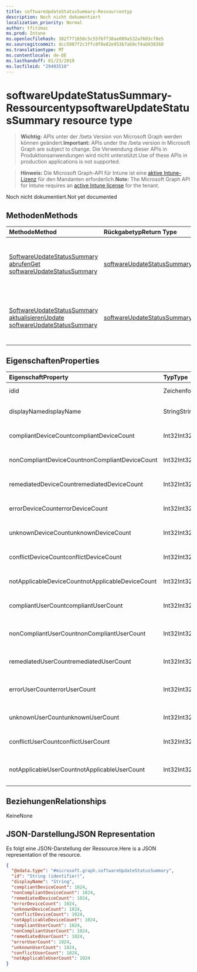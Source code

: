 ```yaml
---
title: softwareUpdateStatusSummary-Ressourcentyp
description: Noch nicht dokumentiert
localization_priority: Normal
author: tfitzmac
ms.prod: Intune
ms.openlocfilehash: 382f771650c5c55f6ff38ae089a532a7603cf8e5
ms.sourcegitcommit: dcc5907f2c3ffc0f0e82e953b7ab9cf4ab938360
ms.translationtype: MT
ms.contentlocale: de-DE
ms.lasthandoff: 01/23/2019
ms.locfileid: "29403518"
---
```

# <a name="softwareupdatestatussummary-resource-type"></a><span data-ttu-id="c57c3-103">softwareUpdateStatusSummary-Ressourcentyp</span><span class="sxs-lookup"><span data-stu-id="c57c3-103">softwareUpdateStatusSummary resource type</span></span>

> <span data-ttu-id="c57c3-104">**Wichtig:** APIs unter der /beta Version von Microsoft Graph werden können geändert.</span><span class="sxs-lookup"><span data-stu-id="c57c3-104">**Important:** APIs under the /beta version in Microsoft Graph are subject to change.</span></span> <span data-ttu-id="c57c3-105">Die Verwendung dieser APIs in Produktionsanwendungen wird nicht unterstützt.</span><span class="sxs-lookup"><span data-stu-id="c57c3-105">Use of these APIs in production applications is not supported.</span></span>

> <span data-ttu-id="c57c3-106">**Hinweis:** Die Microsoft Graph-API für Intune ist eine [aktive Intune-Lizenz](https://go.microsoft.com/fwlink/?linkid=839381) für den Mandanten erforderlich.</span><span class="sxs-lookup"><span data-stu-id="c57c3-106">**Note:** The Microsoft Graph API for Intune requires an [active Intune license](https://go.microsoft.com/fwlink/?linkid=839381) for the tenant.</span></span>

<span data-ttu-id="c57c3-107">Noch nicht dokumentiert.</span><span class="sxs-lookup"><span data-stu-id="c57c3-107">Not yet documented</span></span>

## <a name="methods"></a><span data-ttu-id="c57c3-108">Methoden</span><span class="sxs-lookup"><span data-stu-id="c57c3-108">Methods</span></span>
|<span data-ttu-id="c57c3-109">Methode</span><span class="sxs-lookup"><span data-stu-id="c57c3-109">Method</span></span>|<span data-ttu-id="c57c3-110">Rückgabetyp</span><span class="sxs-lookup"><span data-stu-id="c57c3-110">Return Type</span></span>|<span data-ttu-id="c57c3-111">Beschreibung</span><span class="sxs-lookup"><span data-stu-id="c57c3-111">Description</span></span>|
|:---|:---|:---|
|[<span data-ttu-id="c57c3-112">SoftwareUpdateStatusSummary abrufen</span><span class="sxs-lookup"><span data-stu-id="c57c3-112">Get softwareUpdateStatusSummary</span></span>](../api/intune-deviceconfig-softwareupdatestatussummary-get.md)|[<span data-ttu-id="c57c3-113">softwareUpdateStatusSummary</span><span class="sxs-lookup"><span data-stu-id="c57c3-113">softwareUpdateStatusSummary</span></span>](../resources/intune-deviceconfig-softwareupdatestatussummary.md)|<span data-ttu-id="c57c3-114">Lesen von Beziehungen und Eigenschaften des [softwareUpdateStatusSummary](../resources/intune-deviceconfig-softwareupdatestatussummary.md)-Objekts.</span><span class="sxs-lookup"><span data-stu-id="c57c3-114">Read properties and relationships of the [softwareUpdateStatusSummary](../resources/intune-deviceconfig-softwareupdatestatussummary.md) object.</span></span>|
|[<span data-ttu-id="c57c3-115">SoftwareUpdateStatusSummary aktualisieren</span><span class="sxs-lookup"><span data-stu-id="c57c3-115">Update softwareUpdateStatusSummary</span></span>](../api/intune-deviceconfig-softwareupdatestatussummary-update.md)|[<span data-ttu-id="c57c3-116">softwareUpdateStatusSummary</span><span class="sxs-lookup"><span data-stu-id="c57c3-116">softwareUpdateStatusSummary</span></span>](../resources/intune-deviceconfig-softwareupdatestatussummary.md)|<span data-ttu-id="c57c3-117">Aktualisieren der Eigenschaften eines [softwareUpdateStatusSummary](../resources/intune-deviceconfig-softwareupdatestatussummary.md)-Objekts.</span><span class="sxs-lookup"><span data-stu-id="c57c3-117">Update the properties of a [softwareUpdateStatusSummary](../resources/intune-deviceconfig-softwareupdatestatussummary.md) object.</span></span>|

## <a name="properties"></a><span data-ttu-id="c57c3-118">Eigenschaften</span><span class="sxs-lookup"><span data-stu-id="c57c3-118">Properties</span></span>
|<span data-ttu-id="c57c3-119">Eigenschaft</span><span class="sxs-lookup"><span data-stu-id="c57c3-119">Property</span></span>|<span data-ttu-id="c57c3-120">Typ</span><span class="sxs-lookup"><span data-stu-id="c57c3-120">Type</span></span>|<span data-ttu-id="c57c3-121">Beschreibung</span><span class="sxs-lookup"><span data-stu-id="c57c3-121">Description</span></span>|
|:---|:---|:---|
|<span data-ttu-id="c57c3-122">id</span><span class="sxs-lookup"><span data-stu-id="c57c3-122">id</span></span>|<span data-ttu-id="c57c3-123">Zeichenfolge</span><span class="sxs-lookup"><span data-stu-id="c57c3-123">String</span></span>|<span data-ttu-id="c57c3-124">Schlüssel der Entität</span><span class="sxs-lookup"><span data-stu-id="c57c3-124">Key of the entity.</span></span>|
|<span data-ttu-id="c57c3-125">displayName</span><span class="sxs-lookup"><span data-stu-id="c57c3-125">displayName</span></span>|<span data-ttu-id="c57c3-126">String</span><span class="sxs-lookup"><span data-stu-id="c57c3-126">String</span></span>|<span data-ttu-id="c57c3-127">Der Name der Richtlinie</span><span class="sxs-lookup"><span data-stu-id="c57c3-127">The name of the policy.</span></span>|
|<span data-ttu-id="c57c3-128">compliantDeviceCount</span><span class="sxs-lookup"><span data-stu-id="c57c3-128">compliantDeviceCount</span></span>|<span data-ttu-id="c57c3-129">Int32</span><span class="sxs-lookup"><span data-stu-id="c57c3-129">Int32</span></span>|<span data-ttu-id="c57c3-130">Anzahl der konformen Geräte</span><span class="sxs-lookup"><span data-stu-id="c57c3-130">Number of compliant devices.</span></span>|
|<span data-ttu-id="c57c3-131">nonCompliantDeviceCount</span><span class="sxs-lookup"><span data-stu-id="c57c3-131">nonCompliantDeviceCount</span></span>|<span data-ttu-id="c57c3-132">Int32</span><span class="sxs-lookup"><span data-stu-id="c57c3-132">Int32</span></span>|<span data-ttu-id="c57c3-133">Anzahl der nicht konformen Geräte</span><span class="sxs-lookup"><span data-stu-id="c57c3-133">Number of non compliant devices.</span></span>|
|<span data-ttu-id="c57c3-134">remediatedDeviceCount</span><span class="sxs-lookup"><span data-stu-id="c57c3-134">remediatedDeviceCount</span></span>|<span data-ttu-id="c57c3-135">Int32</span><span class="sxs-lookup"><span data-stu-id="c57c3-135">Int32</span></span>|<span data-ttu-id="c57c3-136">Anzahl korrigierter Geräte</span><span class="sxs-lookup"><span data-stu-id="c57c3-136">Number of remediated devices.</span></span>|
|<span data-ttu-id="c57c3-137">errorDeviceCount</span><span class="sxs-lookup"><span data-stu-id="c57c3-137">errorDeviceCount</span></span>|<span data-ttu-id="c57c3-138">Int32</span><span class="sxs-lookup"><span data-stu-id="c57c3-138">Int32</span></span>|<span data-ttu-id="c57c3-139">Anzahl der Geräte mit Fehler</span><span class="sxs-lookup"><span data-stu-id="c57c3-139">Number of devices had error.</span></span>|
|<span data-ttu-id="c57c3-140">unknownDeviceCount</span><span class="sxs-lookup"><span data-stu-id="c57c3-140">unknownDeviceCount</span></span>|<span data-ttu-id="c57c3-141">Int32</span><span class="sxs-lookup"><span data-stu-id="c57c3-141">Int32</span></span>|<span data-ttu-id="c57c3-142">Anzahl unbekannter Geräte</span><span class="sxs-lookup"><span data-stu-id="c57c3-142">Number of unknown devices.</span></span>|
|<span data-ttu-id="c57c3-143">conflictDeviceCount</span><span class="sxs-lookup"><span data-stu-id="c57c3-143">conflictDeviceCount</span></span>|<span data-ttu-id="c57c3-144">Int32</span><span class="sxs-lookup"><span data-stu-id="c57c3-144">Int32</span></span>|<span data-ttu-id="c57c3-145">Anzahl der Geräte mit Konflikten</span><span class="sxs-lookup"><span data-stu-id="c57c3-145">Number of conflict devices.</span></span>|
|<span data-ttu-id="c57c3-146">notApplicableDeviceCount</span><span class="sxs-lookup"><span data-stu-id="c57c3-146">notApplicableDeviceCount</span></span>|<span data-ttu-id="c57c3-147">Int32</span><span class="sxs-lookup"><span data-stu-id="c57c3-147">Int32</span></span>|<span data-ttu-id="c57c3-148">Anzahl nicht anwendbarer Geräte</span><span class="sxs-lookup"><span data-stu-id="c57c3-148">Number of not applicable devices.</span></span>|
|<span data-ttu-id="c57c3-149">compliantUserCount</span><span class="sxs-lookup"><span data-stu-id="c57c3-149">compliantUserCount</span></span>|<span data-ttu-id="c57c3-150">Int32</span><span class="sxs-lookup"><span data-stu-id="c57c3-150">Int32</span></span>|<span data-ttu-id="c57c3-151">Anzahl der kompatiblen Benutzer</span><span class="sxs-lookup"><span data-stu-id="c57c3-151">Number of compliant users.</span></span>|
|<span data-ttu-id="c57c3-152">nonCompliantUserCount</span><span class="sxs-lookup"><span data-stu-id="c57c3-152">nonCompliantUserCount</span></span>|<span data-ttu-id="c57c3-153">Int32</span><span class="sxs-lookup"><span data-stu-id="c57c3-153">Int32</span></span>|<span data-ttu-id="c57c3-154">Anzahl der nicht kompatiblen Benutzer</span><span class="sxs-lookup"><span data-stu-id="c57c3-154">Number of non compliant users.</span></span>|
|<span data-ttu-id="c57c3-155">remediatedUserCount</span><span class="sxs-lookup"><span data-stu-id="c57c3-155">remediatedUserCount</span></span>|<span data-ttu-id="c57c3-156">Int32</span><span class="sxs-lookup"><span data-stu-id="c57c3-156">Int32</span></span>|<span data-ttu-id="c57c3-157">Anzahl der korrigierten Benutzer</span><span class="sxs-lookup"><span data-stu-id="c57c3-157">Number of remediated users.</span></span>|
|<span data-ttu-id="c57c3-158">errorUserCount</span><span class="sxs-lookup"><span data-stu-id="c57c3-158">errorUserCount</span></span>|<span data-ttu-id="c57c3-159">Int32</span><span class="sxs-lookup"><span data-stu-id="c57c3-159">Int32</span></span>|<span data-ttu-id="c57c3-160">Anzahl der Benutzer, bei denen ein Fehler aufgetreten ist.</span><span class="sxs-lookup"><span data-stu-id="c57c3-160">Number of users had error.</span></span>|
|<span data-ttu-id="c57c3-161">unknownUserCount</span><span class="sxs-lookup"><span data-stu-id="c57c3-161">unknownUserCount</span></span>|<span data-ttu-id="c57c3-162">Int32</span><span class="sxs-lookup"><span data-stu-id="c57c3-162">Int32</span></span>|<span data-ttu-id="c57c3-163">Anzahl der unbekannten Benutzer</span><span class="sxs-lookup"><span data-stu-id="c57c3-163">Number of unknown users.</span></span>|
|<span data-ttu-id="c57c3-164">conflictUserCount</span><span class="sxs-lookup"><span data-stu-id="c57c3-164">conflictUserCount</span></span>|<span data-ttu-id="c57c3-165">Int32</span><span class="sxs-lookup"><span data-stu-id="c57c3-165">Int32</span></span>|<span data-ttu-id="c57c3-166">Anzahl der Benutzer mit Konflikt</span><span class="sxs-lookup"><span data-stu-id="c57c3-166">Number of conflict users.</span></span>|
|<span data-ttu-id="c57c3-167">notApplicableUserCount</span><span class="sxs-lookup"><span data-stu-id="c57c3-167">notApplicableUserCount</span></span>|<span data-ttu-id="c57c3-168">Int32</span><span class="sxs-lookup"><span data-stu-id="c57c3-168">Int32</span></span>|<span data-ttu-id="c57c3-169">Anzahl der nicht anwendbaren Benutzer.</span><span class="sxs-lookup"><span data-stu-id="c57c3-169">Number of not applicable users.</span></span>|

## <a name="relationships"></a><span data-ttu-id="c57c3-170">Beziehungen</span><span class="sxs-lookup"><span data-stu-id="c57c3-170">Relationships</span></span>
<span data-ttu-id="c57c3-171">Keine</span><span class="sxs-lookup"><span data-stu-id="c57c3-171">None</span></span>

## <a name="json-representation"></a><span data-ttu-id="c57c3-172">JSON-Darstellung</span><span class="sxs-lookup"><span data-stu-id="c57c3-172">JSON Representation</span></span>
<span data-ttu-id="c57c3-173">Es folgt eine JSON-Darstellung der Ressource.</span><span class="sxs-lookup"><span data-stu-id="c57c3-173">Here is a JSON representation of the resource.</span></span>
<!-- {
  "blockType": "resource",
  "keyProperty": "id",
  "@odata.type": "microsoft.graph.softwareUpdateStatusSummary"
}
-->
``` json
{
  "@odata.type": "#microsoft.graph.softwareUpdateStatusSummary",
  "id": "String (identifier)",
  "displayName": "String",
  "compliantDeviceCount": 1024,
  "nonCompliantDeviceCount": 1024,
  "remediatedDeviceCount": 1024,
  "errorDeviceCount": 1024,
  "unknownDeviceCount": 1024,
  "conflictDeviceCount": 1024,
  "notApplicableDeviceCount": 1024,
  "compliantUserCount": 1024,
  "nonCompliantUserCount": 1024,
  "remediatedUserCount": 1024,
  "errorUserCount": 1024,
  "unknownUserCount": 1024,
  "conflictUserCount": 1024,
  "notApplicableUserCount": 1024
}
```




